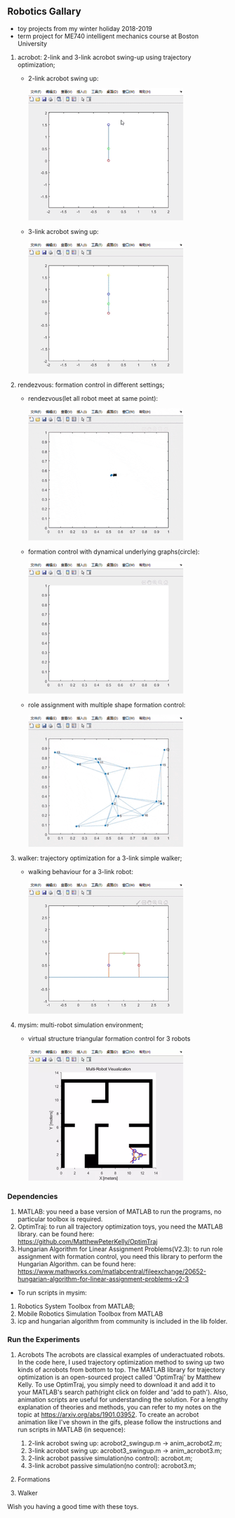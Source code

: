 ## Robotics Gallary
* toy projects from my winter holiday 2018-2019
* term project for ME740 intelligent mechanics course at Boston University
  
1. acrobot: 2-link and 3-link acrobot swing-up using trajectory optimization;
   * 2-link acrobot swing up:
  
     <img src="gif/acrobot2-swingup.gif" height=300>
   * 3-link acrobot swing up:
  
     <img src="gif/acrobot3-swingup.gif" height=300>
  
2. rendezvous: formation control in different settings;
   * rendezvous(let all robot meet at same point):
  
     <img src="gif/rendezvous.gif" height=300>
  
   * formation control with dynamical underlying graphs(circle):
  
     <img src="gif/circle_dynamical.gif" height=300> 

   * role assignment with multiple shape formation control:

     <img src="gif/shapes_hungarian.gif" height=300>
3. walker: trajectory optimization for a 3-link simple walker;

   * walking behaviour for a 3-link robot:

     <img src="gif/walk.gif" height=300>

4. mysim: multi-robot simulation environment;

   * virtual structure triangular formation control for 3 robots

     <img src="gif/vs_3.webp" height=300>
### Dependencies

1. MATLAB: you need a base version of MATLAB to run the programs, no particular toolbox is required. 
2. OptimTraj: to run all trajectory optimization toys, you need the MATLAB library. can be found here: https://github.com/MatthewPeterKelly/OptimTraj
3. Hungarian Algorithm for Linear Assignment Problems(V2.3): to run role assignment with formation control, you need this library to perform the Hungarian Algorithm. can be found here: https://www.mathworks.com/matlabcentral/fileexchange/20652-hungarian-algorithm-for-linear-assignment-problems-v2-3

* To run scripts in mysim:
1. Robotics System Toolbox from MATLAB;
2. Mobile Robotics Simulation Toolbox from MATLAB
3. icp and hungarian algorithm from community is included in the lib folder. 

### Run the Experiments

1. Acrobots
   The acrobots are classical examples of underactuated robots. In the code here, I used trajectory optimization method to swing up two kinds of acrobots from bottom to top. The MATLAB library for trajectory optimization is an open-sourced project called 'OptimTraj' by Matthew Kelly. To use OptimTraj, you simply need to download it and add it to your MATLAB's search path(right click on folder and 'add to path'). Also, animation scripts are useful for understanding the solution. For a lengthy explanation of theories and methods, you can refer to my notes on the topic at https://arxiv.org/abs/1901.03952. 
   To create an acrobot animation like I've shown in the gifs, please follow the instructions and run scripts in MATLAB (in sequence):
   1. 2-link acrobot swing up: acrobot2_swingup.m -> anim_acrobot2.m;
   2. 3-link acrobot swing up: acrobot3_swingup.m -> anim_acrobot3.m;
   3. 2-link acrobot passive simulation(no control): acrobot.m;
   4. 3-link acrobot passive simulation(no control): acrobot3.m;

2. Formations
3. Walker

Wish you having a good time with these toys. 